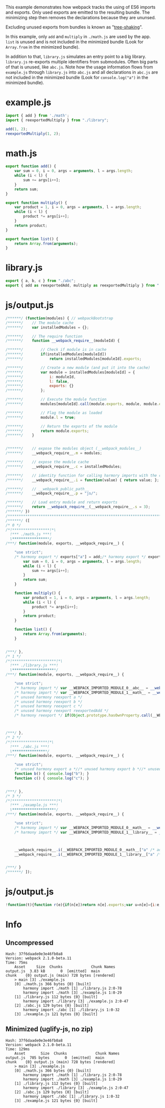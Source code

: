 This example demonstrates how webpack tracks the using of ES6 imports and exports. Only used exports are emitted to the resulting bundle. The minimizing step then removes the declarations because they are ununsed. 

Excluding unused exports from bundles is known as "[tree-shaking](http://www.2ality.com/2015/12/webpack-tree-shaking.html)".

In this example, only `add` and `multiply` in `./math.js` are used by the app. `list` is unused and is not included in the minimized bundle (Look for `Array.from` in the minimized bundle).

In addition to that, `library.js` simulates an entry point to a big library. `library.js` re-exports multiple identifiers from submodules. Often big parts of that is unused, like `abc.js`. Note how the usage information flows from `example.js` through `library.js` into `abc.js` and all declarations in `abc.js` are not included in the minimized bundle (Look for `console.log("a")` in the minimized bundle).

# example.js

``` javascript
import { add } from './math';
import { reexportedMultiply } from "./library";

add(1, 2);
reexportedMultiply(1, 2);
```

# math.js

``` javascript
export function add() {
	var sum = 0, i = 0, args = arguments, l = args.length;
	while (i < l) {
		sum += args[i++];
	}
	return sum;
}

export function multiply() {
	var product = 1, i = 0, args = arguments, l = args.length;
	while (i < l) {
		product *= args[i++];
	}
	return product;
}

export function list() {
	return Array.from(arguments);
}
```

# library.js

``` javascript
export { a, b, c } from "./abc";
export { add as reexportedAdd, multiply as reexportedMultiply } from "./math";
```

# js/output.js

``` javascript
/******/ (function(modules) { // webpackBootstrap
/******/ 	// The module cache
/******/ 	var installedModules = {};

/******/ 	// The require function
/******/ 	function __webpack_require__(moduleId) {

/******/ 		// Check if module is in cache
/******/ 		if(installedModules[moduleId])
/******/ 			return installedModules[moduleId].exports;

/******/ 		// Create a new module (and put it into the cache)
/******/ 		var module = installedModules[moduleId] = {
/******/ 			i: moduleId,
/******/ 			l: false,
/******/ 			exports: {}
/******/ 		};

/******/ 		// Execute the module function
/******/ 		modules[moduleId].call(module.exports, module, module.exports, __webpack_require__);

/******/ 		// Flag the module as loaded
/******/ 		module.l = true;

/******/ 		// Return the exports of the module
/******/ 		return module.exports;
/******/ 	}


/******/ 	// expose the modules object (__webpack_modules__)
/******/ 	__webpack_require__.m = modules;

/******/ 	// expose the module cache
/******/ 	__webpack_require__.c = installedModules;

/******/ 	// identity function for calling harmory imports with the correct context
/******/ 	__webpack_require__.i = function(value) { return value; };

/******/ 	// __webpack_public_path__
/******/ 	__webpack_require__.p = "js/";

/******/ 	// Load entry module and return exports
/******/ 	return __webpack_require__(__webpack_require__.s = 3);
/******/ })
/************************************************************************/
/******/ ([
/* 0 */
/*!*****************!*\
  !*** ./math.js ***!
  \*****************/
/***/ function(module, exports, __webpack_require__) {

	"use strict";
	/* harmony export */ exports["a"] = add;/* harmony export */ exports["b"] = multiply;/* unused harmony export list */function add() {
		var sum = 0, i = 0, args = arguments, l = args.length;
		while (i < l) {
			sum += args[i++];
		}
		return sum;
	}

	function multiply() {
		var product = 1, i = 0, args = arguments, l = args.length;
		while (i < l) {
			product *= args[i++];
		}
		return product;
	}

	function list() {
		return Array.from(arguments);
	}


/***/ },
/* 1 */
/*!********************!*\
  !*** ./library.js ***!
  \********************/
/***/ function(module, exports, __webpack_require__) {

	"use strict";
	/* harmony import */ var __WEBPACK_IMPORTED_MODULE_0__abc__ = __webpack_require__(/*! ./abc */ 2);
	/* harmony import */ var __WEBPACK_IMPORTED_MODULE_1__math__ = __webpack_require__(/*! ./math */ 0);
	/* unused harmony reexport a */
	/* unused harmony reexport b */
	/* unused harmony reexport c */
	/* unused harmony reexport reexportedAdd */
	/* harmony reexport */ if(Object.prototype.hasOwnProperty.call(__WEBPACK_IMPORTED_MODULE_1__math__, "b")) Object.defineProperty(exports, "a", {configurable: false, enumerable: true, get: function() { return __WEBPACK_IMPORTED_MODULE_1__math__["b"]; }});



/***/ },
/* 2 */
/*!****************!*\
  !*** ./abc.js ***!
  \****************/
/***/ function(module, exports, __webpack_require__) {

	"use strict";
	/* unused harmony export a *//* unused harmony export b *//* unused harmony export c */function a() { console.log("a"); }
	function b() { console.log("b"); }
	function c() { console.log("c"); }


/***/ },
/* 3 */
/*!********************!*\
  !*** ./example.js ***!
  \********************/
/***/ function(module, exports, __webpack_require__) {

	"use strict";
	/* harmony import */ var __WEBPACK_IMPORTED_MODULE_0__math__ = __webpack_require__(/*! ./math */ 0);
	/* harmony import */ var __WEBPACK_IMPORTED_MODULE_1__library__ = __webpack_require__(/*! ./library */ 1);



	__webpack_require__.i(__WEBPACK_IMPORTED_MODULE_0__math__["a" /* add */])(1, 2);
	__webpack_require__.i(__WEBPACK_IMPORTED_MODULE_1__library__["a" /* reexportedMultiply */])(1, 2);


/***/ }
/******/ ]);
```

# js/output.js

``` javascript
!function(t){function r(e){if(n[e])return n[e].exports;var u=n[e]={i:e,l:!1,exports:{}};return t[e].call(u.exports,u,u.exports,r),u.l=!0,u.exports}var n={};return r.m=t,r.c=n,r.i=function(t){return t},r.p="js/",r(r.s=3)}([function(t,r,n){"use strict";function e(){for(var t=0,r=0,n=arguments,e=n.length;e>r;)t+=n[r++];return t}function u(){for(var t=1,r=0,n=arguments,e=n.length;e>r;)t*=n[r++];return t}r.a=e,r.b=u},function(t,r,n){"use strict";var e=(n(2),n(0));Object.prototype.hasOwnProperty.call(e,"b")&&Object.defineProperty(r,"a",{configurable:!1,enumerable:!0,get:function(){return e.b}})},function(t,r,n){"use strict"},function(t,r,n){"use strict";var e=n(0),u=n(1);n.i(e.a)(1,2),n.i(u.a)(1,2)}]);
```

# Info

## Uncompressed

```
Hash: 37f6daade0e3e46fb0a8
Version: webpack 2.1.0-beta.11
Time: 75ms
    Asset     Size  Chunks             Chunk Names
output.js  3.83 kB       0  [emitted]  main
chunk    {0} output.js (main) 728 bytes [rendered]
    > main [3] ./example.js 
    [0] ./math.js 366 bytes {0} [built]
        harmony import ./math [1] ./library.js 2:0-78
        harmony import ./math [3] ./example.js 1:0-29
    [1] ./library.js 112 bytes {0} [built]
        harmony import ./library [3] ./example.js 2:0-47
    [2] ./abc.js 129 bytes {0} [built]
        harmony import ./abc [1] ./library.js 1:0-32
    [3] ./example.js 121 bytes {0} [built]
```

## Minimized (uglify-js, no zip)

```
Hash: 37f6daade0e3e46fb0a8
Version: webpack 2.1.0-beta.11
Time: 129ms
    Asset       Size  Chunks             Chunk Names
output.js  705 bytes       0  [emitted]  main
chunk    {0} output.js (main) 728 bytes [rendered]
    > main [3] ./example.js 
    [0] ./math.js 366 bytes {0} [built]
        harmony import ./math [1] ./library.js 2:0-78
        harmony import ./math [3] ./example.js 1:0-29
    [1] ./library.js 112 bytes {0} [built]
        harmony import ./library [3] ./example.js 2:0-47
    [2] ./abc.js 129 bytes {0} [built]
        harmony import ./abc [1] ./library.js 1:0-32
    [3] ./example.js 121 bytes {0} [built]
```
